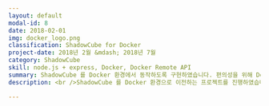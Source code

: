 ```yaml
---
layout: default
modal-id: 8
date: 2018-02-01
img: docker_logo.png
classification: ShadowCube for Docker
project-date: 2018년 2월 &mdash; 2018년 7월
category: ShadowCube
skill: node.js + express, Docker, Docker Remote API
summary: ShadowCube 를 Docker 환경에서 동작하도록 구현하였습니다. 편의성을 위해 Docker 환경 구축할 수 있는 웹 솔루션을 node.js 으로 구현하였습니다.
description: <br />ShadowCube 를 Docker 환경으로 이전하는 프로젝트를 진행하였습니다.<br />HA 구성, Rolling Update 등의 이점을 활용하기 위하여<br />Docker Swarm Mode 에서 ShadowCube 를 동작하도록 구현하였습니다.<br />또한, Docker 프로젝트를 진행하는 동안 정리한 내용을 다른 팀원과 공유하기 위해 세미나를 진행하였습니다. <a href="https://docs.google.com/presentation/d/1Dlo5NpMhfsqGDIQNDeqCAPvgPQ39JbqBSreCr8ULwEI/edit#slide=id.g365c73f0da_0_179" target="_blank">(세미나 발표 자료)</a><br /><br />아래는 웹 솔루션을 docker-compose 로 실행하는 화면입니다.<br />사용자들이 좀 더 쉽게 ShadowCube for Docker 를 실행할 수 있도록 웹 솔루션을 별도로 구현하였습니다. <figure class="figure project-image"><img src="img/portfolio/docker_infra1.gif" class="img-responsive project-image-center" alt="docker_infra1"><figcaption class="figure-caption project-image-caption">&lt;docker-compose 로 웹 솔루션 실행&gt;</figcaption></figure> 다음은 웹 솔루션에 접속한 화면입니다.<br />telegraf 로 시스템의 CPU, Memory, Network 상태를 수집하고<br />plotly 차트 라이브러리 사용하여 Dashboard 에 표시하고 있습니다.<figure class="figure project-image"><img src="img/portfolio/docker_infra2.gif" class="img-responsive project-image-center" alt="docker_infra2"><figcaption class="figure-caption project-image-caption">&lt;웹 솔루션 접속&gt;</figcaption></figure> 다음은 Docker 환경에 대한 정보를 볼 수 있는 페이지입니다.<br />간단하게 docker network create 를 실행해 보았습니다. <figure class="figure project-image"><img src="img/portfolio/docker_infra3.gif" class="img-responsive project-image-center" alt="docker_infra3"><figcaption class="figure-caption project-image-caption">&lt;docker network create&gt;</figcaption></figure> 다음은 웹 솔루션에서 ShadowCube 를 생성하는 모습입니다. <figure class="figure project-image"><img src="img/portfolio/docker_scpc1.gif" class="img-responsive project-image-center" alt="docker_scpc1"><figcaption class="figure-caption project-image-caption">&lt;ShadowCube 생성&gt;</figcaption></figure> 다음은 생성된 ShadowCube 컨테이너 정보를 볼 수 있는 페이지입니다.<br />Volume, Environment 등을 볼 수 있습니다. <figure class="figure project-image"><img src="img/portfolio/docker_scpc3.gif" class="img-responsive project-image-center" alt="docker_scpc3"><figcaption class="figure-caption project-image-caption">&lt;ShadowCube 컨테이너 정보&gt;</figcaption></figure> 컨테이너 생성이 완료된 후 ShadowCube 에 접속하는 화면입니다. <figure class="figure project-image"><img src="img/portfolio/docker_scpc4.gif" class="img-responsive project-image-center" alt="docker_scpc4"><figcaption class="figure-caption project-image-caption">&lt;ShadowCube 접속&gt;</figcaption></figure>

---
```

